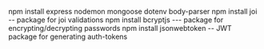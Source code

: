 npm install express nodemon mongoose dotenv body-parser
npm install joi -- package for joi validations
npm install bcryptjs --- package for encrypting/decrypting passwords
npm install jsonwebtoken -- JWT package for generating auth-tokens